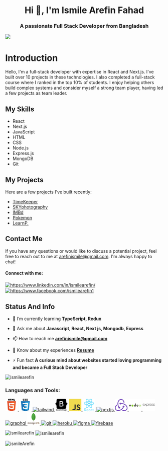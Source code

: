 <h1 align="center">Hi 👋, I'm Ismile Arefin Fahad</h1>
<h3 align="center">A passionate Full Stack Developer from Bangladesh</h3>
<img src='https://i.ibb.co/BcM98mf/Blue-Gaming-Facebook-Cover.png'/>

# Introduction

Hello, I'm a full-stack developer with expertise in React and Next.js. I've built over 10 projects in these technologies. I also completed a full-stack course where I ranked in the top 10% of students. I enjoy helping others build complex systems and consider myself a strong team player, having led a few projects as team leader.

## My Skills

- React
- Next.js
- JavaScript
- HTML
- CSS
- Node.js
- Express.js
- MongoDB
- Git

## My Projects

Here are a few projects I've built recently:

- [TimeKeeper](https://timekeeper-217e1.web.app/)
- [SKYphotography](https://sky-photography-6f7e7.web.app/)
- [IMBd](https://im-bd-clone.vercel.app/)
- [Pokemon](https://splendorous-stroopwafel-65ceba.netlify.app/)
- [LearnP.](https://assignment-ten-51bc6.web.app/courses/1)


## Contact Me

If you have any questions or would like to discuss a potential project, feel free to reach out to me at arefinismile@gmail.com. I'm always happy to chat!

<h4 align="left">Connect with me:</h4>
<p align="left">
<a href="https://www.linkedin.com/in/ismilearefin/" target="blank"><img align="center" src="https://raw.githubusercontent.com/rahuldkjain/github-profile-readme-generator/master/src/images/icons/Social/linked-in-alt.svg" alt="https://www.linkedin.com/in/ismilearefin/" height="30" width="40" /></a>
<a href="https://www.facebook.com/ismilearefin1" target="blank"><img align="center" src="https://raw.githubusercontent.com/rahuldkjain/github-profile-readme-generator/master/src/images/icons/Social/facebook.svg" alt="https://www.facebook.com/ismilearefin1" height="30" width="40" /></a>
</p>

## Status And Info

- 🌱 I’m currently learning **TypeScript, Redux**

- 💬 Ask me about **Javascript, React, Next js, Mongodb, Express**

- 📫 How to reach me **arefinismile@gmail.com**

- 📄 Know about my experiences **[Resume](https://docs.google.com/document/d/1PQW0fjAD2RW7cIRAQX-A6Qd5yxLcuAjLBwmk8SgY3RY/edit?usp=sharing)**

- ⚡ Fun fact **A curious mind about websites started loving programming and became a Full Stack Developer**
<p align="left"> <img src="https://komarev.com/ghpvc/?username=ismilearefin&label=Profile%20views&color=0e75b6&style=flat" alt="ismilearefin" /> </p>

<h3 align="left">Languages and Tools:</h3>
<p align="left"> 
  <a href="https://www.w3.org/html/" target="_blank" rel="noreferrer"> <img src="https://raw.githubusercontent.com/devicons/devicon/master/icons/html5/html5-original-wordmark.svg" alt="html5" width="40" height="40"/> </a>
  <a href="https://www.w3schools.com/css/" target="_blank" rel="noreferrer"> <img src="https://raw.githubusercontent.com/devicons/devicon/master/icons/css3/css3-original-wordmark.svg" alt="css3" width="40" height="40"/> </a>
  <a href="https://tailwindcss.com/" target="_blank" rel="noreferrer"> <img src="https://www.vectorlogo.zone/logos/tailwindcss/tailwindcss-icon.svg" alt="tailwind" width="40" height="40"/> </a> 
<a href="https://getbootstrap.com" target="_blank" rel="noreferrer"> <img src="https://raw.githubusercontent.com/devicons/devicon/master/icons/bootstrap/bootstrap-plain-wordmark.svg" alt="bootstrap" width="40" height="40"/> </a>
 <a href="https://developer.mozilla.org/en-US/docs/Web/JavaScript" target="_blank" rel="noreferrer"> <img src="https://raw.githubusercontent.com/devicons/devicon/master/icons/javascript/javascript-original.svg" alt="javascript" width="40" height="40"/> </a>
 <a href="https://reactjs.org/" target="_blank" rel="noreferrer"> <img src="https://raw.githubusercontent.com/devicons/devicon/master/icons/react/react-original-wordmark.svg" alt="react" width="40" height="40"/> </a>
 <a href="https://nextjs.org/" target="_blank" rel="noreferrer"> <img src="https://cdn.worldvectorlogo.com/logos/nextjs-2.svg" alt="nextjs" width="40" height="40"/> </a>
 <a href="https://redux.js.org" target="_blank" rel="noreferrer"> <img src="https://raw.githubusercontent.com/devicons/devicon/master/icons/redux/redux-original.svg" alt="redux" width="40" height="40"/> </a>  
 <a href="https://nodejs.org" target="_blank" rel="noreferrer"> <img src="https://raw.githubusercontent.com/devicons/devicon/master/icons/nodejs/nodejs-original-wordmark.svg" alt="nodejs" width="40" height="40"/> </a>  
<a href="https://expressjs.com" target="_blank" rel="noreferrer"> <img src="https://raw.githubusercontent.com/devicons/devicon/master/icons/express/express-original-wordmark.svg" alt="express" width="40" height="40"/> </a>
 <a href="https://graphql.org" target="_blank" rel="noreferrer"> <img src="https://www.vectorlogo.zone/logos/graphql/graphql-icon.svg" alt="graphql" width="40" height="40"/> </a>   
<a href="https://www.mongodb.com/" target="_blank" rel="noreferrer"> <img src="https://raw.githubusercontent.com/devicons/devicon/master/icons/mongodb/mongodb-original-wordmark.svg" alt="mongodb" width="40" height="40"/> </a> 
<a href="https://git-scm.com/" target="_blank" rel="noreferrer"> <img src="https://www.vectorlogo.zone/logos/git-scm/git-scm-icon.svg" alt="git" width="40" height="40"/> </a>
 <a href="https://heroku.com" target="_blank" rel="noreferrer"> <img src="https://www.vectorlogo.zone/logos/heroku/heroku-icon.svg" alt="heroku" width="40" height="40"/> </a> <a href="https://www.w3.org/html/" target="_blank" rel="noreferrer">
<a href="https://www.figma.com/" target="_blank" rel="noreferrer"> <img src="https://www.vectorlogo.zone/logos/figma/figma-icon.svg" alt="figma" width="40" height="40"/> </a> <a href="https://firebase.google.com/" target="_blank" rel="noreferrer"> <img src="https://www.vectorlogo.zone/logos/firebase/firebase-icon.svg" alt="firebase" width="40" height="40"/> </a>

<p><img align="left" src="https://github-readme-stats.vercel.app/api/top-langs?username=ismilearefin&show_icons=true&locale=en&layout=compact" alt="ismilearefin" /></p>

<p>&nbsp;<img align="center" src="https://github-readme-stats.vercel.app/api?username=ismilearefin&show_icons=true&locale=en" alt="ismilearefin" /></p>

<p><img align="center" src="https://github-readme-streak-stats.herokuapp.com/?user=ismilearefin" alt="ismileArefin" /></p>
